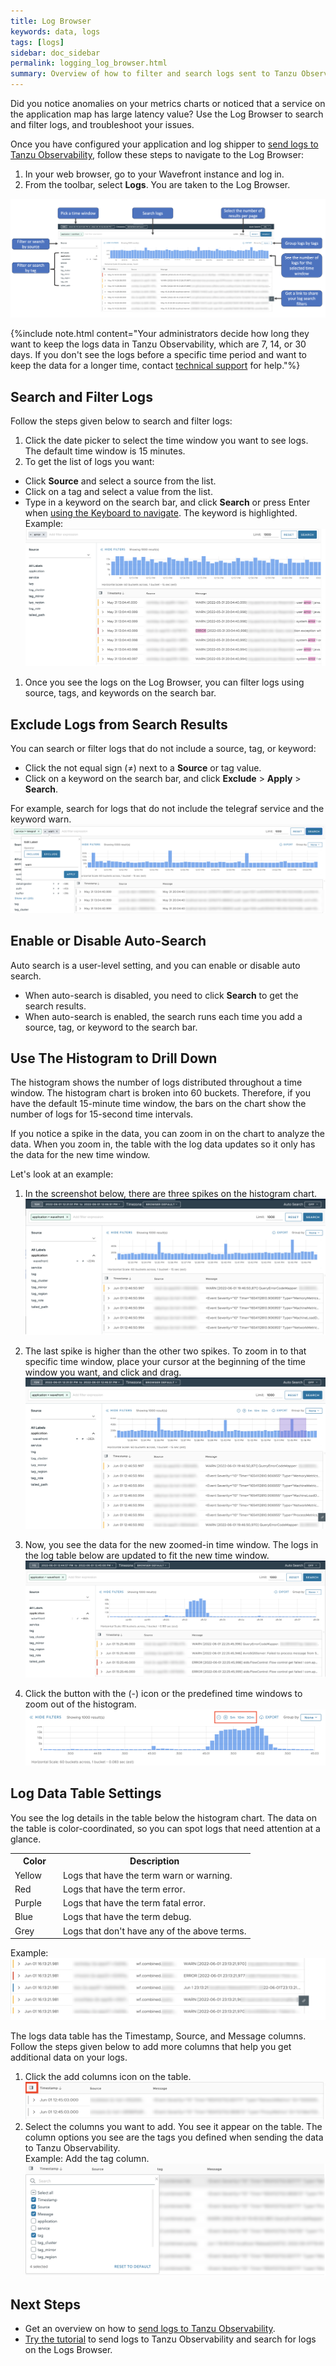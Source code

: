 ```yaml
---
title: Log Browser
keywords: data, logs
tags: [logs]
sidebar: doc_sidebar
permalink: logging_log_browser.html
summary: Overview of how to filter and search logs sent to Tanzu Observability by Wavefront.
---
```

Did you notice anomalies on your metrics charts or noticed that a service on the application map has large latency value? Use the Log Browser to search and filter logs, and troubleshoot your issues.

Once you have configured your application and log shipper to [send logs to Tanzu Observability](#logging_send_logs.html), follow these steps to navigate to the Log Browser:

1. In your web browser, go to your Wavefront instance and log in.
1. From the toolbar, select **Logs**. You are taken to the Log Browser.

![An annotated screenshot of the Log Browser.](images/logging_log_browser_annotated_screen.png)

{%include note.html content="Your administrators decide how long they want to keep the logs data in Tanzu Observability, which are 7, 14, or 30 days. If you don't see the logs before a specific time period and want to keep the data for a longer time, contact [technical support](https://docs.wavefront.com/wavefront_support_feedback.html#support) for help."%}

## Search and Filter Logs

Follow the steps given below to search and filter logs:

1. Click the date picker to select the time window you want to see logs. The default time window is 15 minutes.
1. To get the list of logs you want:
  * Click **Source** and select a source from the list.
  * Click on a tag and select a value from the list.
  * Type in a keyword on the search bar, and click **Search** or press Enter when [using the Keyboard to navigate](wavefront_keyboard_shortcuts.html#keyboard-shortcuts-and-their-usage). The keyword is highlighted.
    <br/>Example:
    ![Shows the error keyword on the search bad and the logs that contain the word error in them with error highlighted on the log messages](images/logging_search_key_word.png)
1. Once you see the logs on the Log Browser, you can filter logs using source, tags, and keywords on the search bar.

## Exclude Logs from Search Results

You can search or filter logs that do not include a source, tag, or keyword:

* Click the not equal sign (≠) next to a **Source** or tag value.
* Click on a keyword on the search bar, and click **Exclude** > **Apply** > **Search**.

For example, search for logs that do not include the telegraf service and the keyword warn.
![shows the example described in text](images/logging_not_include_search.png)

## Enable or Disable Auto-Search

Auto search is a user-level setting, and you can enable or disable auto search.

* When auto-search is disabled, you need to click **Search** to get the search results.
* When auto-search is enabled, the search runs each time you add a source, tag, or keyword to the search bar.
    
## Use The Histogram to Drill Down

The histogram shows the number of logs distributed throughout a time window. The histogram chart is broken into 60 buckets. Therefore, if you have the default 15-minute time window, the bars on the chart show the number of logs for 15-second time intervals.

If you notice a spike in the data, you can zoom in on the chart to analyze the data. When you zoom in, the table with the log data updates so it only has the data for the new time window.

Let's look at an example:

1. In the screenshot below, there are three spikes on the histogram chart.
    ![a screenshot of the Log Browser that shows a histogram with 3 spikes.](images/logging_histogram_spikes.png)
1. The last spike is higher than the other two spikes. To zoom in to that specific time window, place your cursor at the beginning of the time window you want, and click and drag. 
    ![a screenshot of selecting the area on the histogram to to zoom in.](images/logging_histogram_zoomed_in.png)

1. Now, you see the data for the new zoomed-in time window. The logs in the log table below are updated to fit the new time window.
    ![a screenshot of the zoomed in histogram](images/logging_histogram_zoomed_in_data.png)
1. Click the button with the (-) icon or the predefined time windows to zoom out of the histogram.
    ![a screenshot with the zoom out options highlighted with a red box](images/logging_histogram_zoom_out.png)

## Log Data Table Settings

You see the log details in the table below the histogram chart. The data on the table is color-coordinated, so you can spot logs that need attention at a glance.

<table style="width: 100%;">
  <tr>
    <th width="20%">
      Color
    </th>
    <th width="80%">
      Description
    </th>
  </tr>
  <tr>
    <td>
      Yellow
    </td>
    <td>
      Logs that have the term warn or warning.
    </td>
  </tr>
  <tr>
    <td>
      Red
    </td>
    <td>
      Logs that have the term error.
    </td>
  </tr>
  <tr>
    <td>
      Purple
    </td>
    <td>
      Logs that have the term fatal error.
    </td>
  </tr>
  <tr>
    <td>
      Blue
    </td>
    <td>
      Logs that have the term debug.
    </td>
  </tr>
  
  <tr>
    <td>
      Grey
    </td>
    <td>
      Logs that don't have any of the above terms.
    </td>
  </tr>
</table>

Example:
![a screenshot of the logs table with the different colors at the beginning of the log message row.](images/logging_logs_table_colors.png)

The logs data table has the Timestamp, Source, and Message columns. Follow the steps given below to add more columns that help you get additional data on your logs.

1. Click the add columns icon on the table.
    ![a screenshot of the table with the add column button highlighted](images/logging_log_table_add_column.png)
1. Select the columns you want to add. You see it appear on the table. The column options you see are the tags you defined when sending the data to Tanzu Observability.
    <br/> Example: Add the tag column.
    ![a screenshot of the add column options.](images/logging_log_table_select_columns.png)
    

## Next Steps

* Get an overview on how to [send logs to Tanzu Observability](logging_send_logs.html).
* [Try the tutorial](logging_kubernetes_tutorial.html) to send logs to Tanzu Observability and search for logs on the Logs Browser.
    
